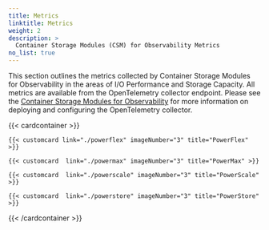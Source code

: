 ```yaml
---
title: Metrics
linktitle: Metrics
weight: 2
description: >
  Container Storage Modules (CSM) for Observability Metrics 
no_list: true
---
```


This section outlines the metrics collected by Container Storage Modules for Observability in the areas of I/O Performance and Storage Capacity. All metrics are available from the OpenTelemetry collector endpoint. Please see the [Container Storage Modules for Observability](../) for more information on deploying and configuring the OpenTelemetry collector.

{{< cardcontainer >}}

    {{< customcard link="./powerflex" imageNumber="3" title="PowerFlex" >}} 

    {{< customcard  link="./powermax" imageNumber="3" title="PowerMax" >}} 

    {{< customcard  link="./powerscale" imageNumber="3" title="PowerScale" >}}

    {{< customcard  link="./powerstore" imageNumber="3" title="PowerStore" >}}

{{< /cardcontainer >}}
